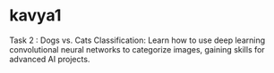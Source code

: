 # kavya1
Task 2 : Dogs vs. Cats Classification: Learn how to use deep learning convolutional neural networks to categorize images, gaining skills for advanced AI projects.
